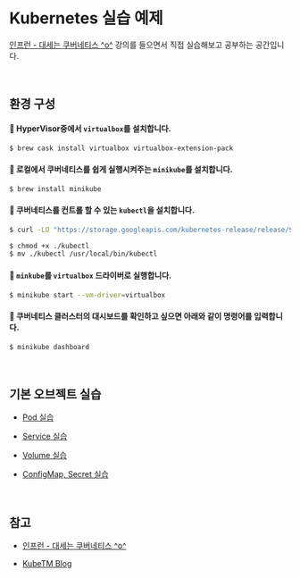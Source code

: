# Kubernetes 실습 예제

[인프런 - 대세는 쿠버네티스 ^o^](https://www.inflearn.com/course/%EC%BF%A0%EB%B2%84%EB%84%A4%ED%8B%B0%EC%8A%A4-%EA%B8%B0%EC%B4%88) 강의를 들으면서 직접 실습해보고 공부하는 공간입니다.

<br>

## 환경 구성

#### :pushpin: HyperVisor중에서 `virtualbox`를 설치합니다.

```sh
$ brew cask install virtualbox virtualbox-extension-pack
```

#### :pushpin: 로컬에서 쿠버네티스를 쉽게 실행시켜주는 `minikube`를 설치합니다.

```sh
$ brew install minikube
```

#### :pushpin: 쿠버네티스를 컨트롤 할 수 있는 `kubectl`을 설치합니다.

```sh
$ curl -LO "https://storage.googleapis.com/kubernetes-release/release/$(curl -s https://storage.googleapis.com/kubernetes-release/release/stable.txt)/bin/darwin/amd64/kubectl"

$ chmod +x ./kubectl
$ mv ./kubectl /usr/local/bin/kubectl
```

#### :pushpin: `minkube`를 `virtualbox` 드라이버로 실행합니다.

```sh
$ minikube start --vm-driver=virtualbox
```

#### :pushpin: 쿠버네티스 클러스터의 대시보드를 확인하고 싶으면 아래와 같이 명령어를 입력합니다.

```sh
$ minikube dashboard
```

<br>

## 기본 오브젝트 실습

- [Pod 실습](https://github.com/bestdevhyo1225/kubernetes-study/tree/master/pod)

- [Service 실습](https://github.com/bestdevhyo1225/kubernetes-study/tree/master/service)

- [Volume 실습](https://github.com/bestdevhyo1225/kubernetes-study/tree/master/volume)

- [ConfigMap, Secret 실습](https://github.com/bestdevhyo1225/kubernetes-study/tree/master/configmap-secret)

<br>

## 참고

- [인프런 - 대세는 쿠버네티스 ^o^](https://www.inflearn.com/course/%EC%BF%A0%EB%B2%84%EB%84%A4%ED%8B%B0%EC%8A%A4-%EA%B8%B0%EC%B4%88)

- [KubeTM Blog](https://kubetm.github.io/)
